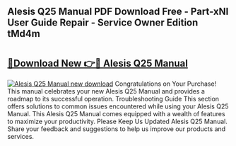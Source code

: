 ## Alesis Q25 Manual PDF Download Free - Part-xNI User Guide Repair - Service Owner Edition tMd4m

# <h2><a href="http://bc41290.oget.top/?id=Alesis+Q25+Manual">🔗Download New 👉🔴 Alesis Q25 Manual</a></h2>

[![Alesis Q25 Manual new download](https://i.imgur.com/5g1atiW.png)](http://bc41290.oget.top/?id=Alesis+Q25+Manual)
Congratulations on Your Purchase! This manual celebrates your new Alesis Q25 Manual and provides a roadmap to its successful operation. Troubleshooting Guide This section offers solutions to common issues encountered while using your Alesis Q25 Manual. This Alesis Q25 Manual comes equipped with a wealth of features to maximize your productivity. Please Keep Us Updated Alesis Q25 Manual. Share your feedback and suggestions to help us improve our products and services.
